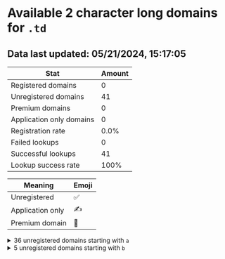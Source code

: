 # Available 2 character long domains for `.td`

## Data last updated: 05/21/2024, 15:17:05

|Stat|Amount|
|--|--|
|Registered domains|0|
|Unregistered domains|41|
|Premium domains|0|
|Application only domains|0|
|Registration rate|0.0%|
|Failed lookups|0|
|Successful lookups|41|
|Lookup success rate|100%|


|Meaning|Emoji|
|--|--|
|Unregistered|:white_check_mark:|
|Application only|:writing_hand:|
|Premium domain|:gem:|

<details>
<summary>36 unregistered domains starting with <bold><code>a</code></bold></summary>

|Type|Domain|
|--|--|
|:white_check_mark:|`a0.td`|
|:white_check_mark:|`a1.td`|
|:white_check_mark:|`a2.td`|
|:white_check_mark:|`a3.td`|
|:white_check_mark:|`a4.td`|
|:white_check_mark:|`a5.td`|
|:white_check_mark:|`a6.td`|
|:white_check_mark:|`a7.td`|
|:white_check_mark:|`a8.td`|
|:white_check_mark:|`a9.td`|
|:white_check_mark:|`aa.td`|
|:white_check_mark:|`ab.td`|
|:white_check_mark:|`ac.td`|
|:white_check_mark:|`ad.td`|
|:white_check_mark:|`ae.td`|
|:white_check_mark:|`af.td`|
|:white_check_mark:|`ag.td`|
|:white_check_mark:|`ah.td`|
|:white_check_mark:|`ai.td`|
|:white_check_mark:|`aj.td`|
|:white_check_mark:|`ak.td`|
|:white_check_mark:|`al.td`|
|:white_check_mark:|`am.td`|
|:white_check_mark:|`an.td`|
|:white_check_mark:|`ao.td`|
|:white_check_mark:|`ap.td`|
|:white_check_mark:|`aq.td`|
|:white_check_mark:|`ar.td`|
|:white_check_mark:|`as.td`|
|:white_check_mark:|`at.td`|
|:white_check_mark:|`au.td`|
|:white_check_mark:|`av.td`|
|:white_check_mark:|`aw.td`|
|:white_check_mark:|`ax.td`|
|:white_check_mark:|`ay.td`|
|:white_check_mark:|`az.td`|
</details>
<details>
<summary>5 unregistered domains starting with <bold><code>b</code></bold></summary>

|Type|Domain|
|--|--|
|:white_check_mark:|`ba.td`|
|:white_check_mark:|`bb.td`|
|:white_check_mark:|`bc.td`|
|:white_check_mark:|`bd.td`|
|:white_check_mark:|`be.td`|
</details>